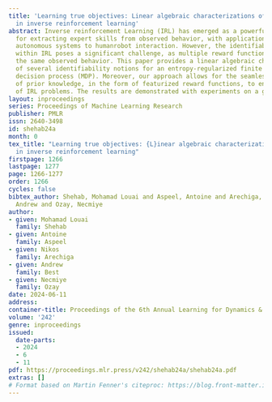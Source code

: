 ```yaml
---
title: 'Learning true objectives: Linear algebraic characterizations of identifiability
  in inverse reinforcement learning'
abstract: Inverse reinforcement Learning (IRL) has emerged as a powerful paradigm
  for extracting expert skills from observed behavior, with applications ranging from
  autonomous systems to humanrobot interaction. However, the identifiability issue
  within IRL poses a significant challenge, as multiple reward functions can explain
  the same observed behavior. This paper provides a linear algebraic characterization
  of several identifiability notions for an entropy-regularized finite horizon Markov
  decision process (MDP). Moreover, our approach allows for the seamless integration
  of prior knowledge, in the form of featurized reward functions, to enhance the identifiability
  of IRL problems. The results are demonstrated with experiments on a grid world environment.
layout: inproceedings
series: Proceedings of Machine Learning Research
publisher: PMLR
issn: 2640-3498
id: shehab24a
month: 0
tex_title: "Learning true objectives: {L}inear algebraic characterizations of identifiability
  in inverse reinforcement learning"
firstpage: 1266
lastpage: 1277
page: 1266-1277
order: 1266
cycles: false
bibtex_author: Shehab, Mohamad Louai and Aspeel, Antoine and Arechiga, Nikos and Best,
  Andrew and Ozay, Necmiye
author:
- given: Mohamad Louai
  family: Shehab
- given: Antoine
  family: Aspeel
- given: Nikos
  family: Arechiga
- given: Andrew
  family: Best
- given: Necmiye
  family: Ozay
date: 2024-06-11
address:
container-title: Proceedings of the 6th Annual Learning for Dynamics & Control Conference
volume: '242'
genre: inproceedings
issued:
  date-parts:
  - 2024
  - 6
  - 11
pdf: https://proceedings.mlr.press/v242/shehab24a/shehab24a.pdf
extras: []
# Format based on Martin Fenner's citeproc: https://blog.front-matter.io/posts/citeproc-yaml-for-bibliographies/
---
```

